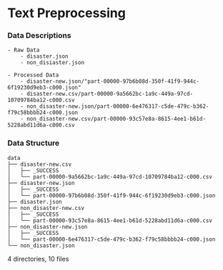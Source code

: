 # Text Preprocessing

### Data Descriptions

	- Raw Data
		- disaster.json
		- non_disiaster.json
		
	- Processed Data
		- disaster-new.json/"part-00000-97b6b08d-350f-41f9-944c-6f19230d9eb3-c000.json"
		- disaster-new.csv/part-00000-9a5662bc-1a9c-449a-97cd-10709784ba12-c000.csv
		- non_disaster-new.json/part-00000-6e476317-c5de-479c-b362-f79c58bbbb24-c000.json
		- non_disaster-new.csv/part-00000-93c57e8a-8615-4ee1-b61d-5228abd11d6a-c000.csv
	
### Data Structure
	
	data
	├── disaster-new.csv
	│   ├── _SUCCESS
	│   └── part-00000-9a5662bc-1a9c-449a-97cd-10709784ba12-c000.csv
	├── disaster-new.json
	│   ├── _SUCCESS
	│   └── part-00000-97b6b08d-350f-41f9-944c-6f19230d9eb3-c000.json
	├── disaster.json
	├── non_disaster-new.csv
	│   ├── _SUCCESS
	│   └── part-00000-93c57e8a-8615-4ee1-b61d-5228abd11d6a-c000.csv
	├── non_disaster-new.json
	│   ├── _SUCCESS
	│   └── part-00000-6e476317-c5de-479c-b362-f79c58bbbb24-c000.json
	└── non_disaster.json

4 directories, 10 files
